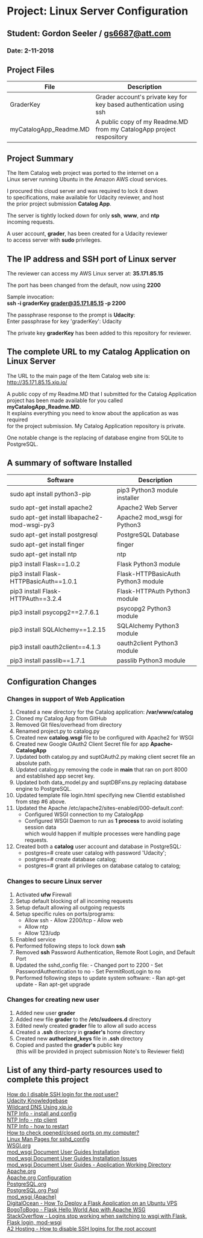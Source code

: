 # Project: Linux Server Configuration
## Student: Gordon Seeler / gs6687@att.com
### Date: 2-11-2018 

## Project Files
|File|Description|
|----|-----------|
|GraderKey|Grader account's private key for key based authentication using ssh|
|myCatalogApp_Readme.MD|A public copy of my Readme.MD from my CatalogApp project respository|

## Project Summary

The Item Catalog web project was ported to the internet on a<br>
Linux server running Ubuntu in the Amazon AWS cloud services.

I procured this cloud server and was required to lock it down<br>
to specifications, make available for Udacity reviewer, and host<br>
the prior project submission **Catalog App**.

The server is tightly locked down for only **ssh**, **www**, and **ntp**<br>
incoming requests.

A user account, **grader**, has been created for a Udacity reviewer<br>
to access server with **sudo** privileges.

## The IP address and SSH port of Linux server

The reviewer can access my AWS Linux server at: **35.171.85.15**

The port has been changed from the default, now using **2200**

Sample invocation:<br>
**ssh -i graderKey grader@35.171.85.15 -p 2200**

The passphrase response to the prompt is **Udacity**:<br>
Enter passphrase for key 'graderKey': Udacity

The private key **graderKey** has been added to this repository for reviewer.

## The complete URL to my Catalog Application on Linux Server

The URL to the main page of the Item Catalog web site is:<br>
http://35.171.85.15.xip.io/

A public copy of my Readme.MD that I submitted for the Catalog Application<br>
project has been made available for you called **myCatalogApp_Readme.MD**.<br>
It explains everything you need to know about the application as was required<br>
for the project submission. My Catalog Application repository is private.

One notable change is the replacing of database engine from SQLite to PostgreSQL.

## A summary of software Installed

|Software|Description|
|--------|-----------|
|sudo apt install python3-pip|pip3 Python3 module installer|
|sudo apt-get install apache2|Apache2 Web Server|
|sudo apt-get install libapache2-mod-wsgi-py3|Apache2 mod_wsgi for Python3|
|sudo apt-get install postgresql|PostgreSQL Database|
|sudo apt-get install finger|finger|
|sudo apt-get install ntp|ntp|
|pip3 install Flask==1.0.2|Flask Python3 module|
|pip3 install Flask-HTTPBasicAuth==1.0.1|Flask-HTTPBasicAuth Python3 module|
|pip3 install Flask-HTTPAuth==3.2.4|Flask-HTTPAuth Python3 module|
|pip3 install psycopg2==2.7.6.1|psycopg2 Python3 module|
|pip3 install SQLAlchemy==1.2.15|SQLAlchemy Python3 module|
|pip3 install oauth2client==4.1.3|oauth2client Python3 module|
|pip3 install passlib==1.7.1|passlib Python3 module|

## Configuration Changes

### Changes in support of Web Application
 1. Created a new directory for the Catalog application: **/var/www/catalog**
 2. Cloned my Catalog App from GitHub
 3. Removed Git files/overhead from directory
 4. Renamed project.py to catalog.py
 5. Created new **catalog.wsgi** file to be configured with Apache2 for WSGI
 6. Created new Google OAuth2 Client Secret file for app **Apache-CatalogApp** 
 7. Updated both catalog.py and suptOAuth2.py making client secret file an absolute path.
 8. Updated catalog.py removing the code in __main__ that ran on port 8000 and established app secret key.
 9. Updated both data_model.py and suptDBFxns.py replacing database engine to PostgreSQL.
10. Updated template file login.html specifying new ClientId established from step #6 above.
11. Updated the Apache /etc/apache2/sites-enabled/000-default.conf:
	- Configured WSGI connection to my CatalogApp
	- Configured WSGI Daemon to run as **1 process** to avoid isolating session data<br>
	which would happen if multiple processes were handling page requests. 
12. Created both a **catalog** user account and database in PostgreSQL:
	- postgres=# create user catalog with password 'Udacity';
   	- postgres=# create database catalog;
   	- postgres=# grant all privileges on database catalog to catalog;
 
 ### Changes to secure Linux server
  1. Activated **ufw** Firewall
  2. Setup default blocking of all incoming requests
  3. Setup default allowing all outgoing requests
  4. Setup specific rules on ports/programs:
    	- Allow ssh
	- Allow 2200/tcp
	- Allow web
    	- Allow ntp
    	- Allow 123/udp
  5. Enabled service
  6. Performed following steps to lock down **ssh**
  7. Removed **ssh** Password Authentication, Remote Root Login, and Default Port
  8. Updated the sshd_config file:
  	- Changed port to 2200
	- Set PasswordAuthentication to no
	- Set PermitRootLogin to no
  9. Performed following steps to update system software:
  	- Ran apt-get update
	- Ran apt-get upgrade
     
 ### Changes for creating new user
  1. Added new user **grader**
  2. Added new file **grader** to the **/etc/sudoers.d** directory
  3. Edited newly created **grader** file to allow all sudo access
  4. Created a **.ssh** directory in **grader's** home directory
  5. Created new **authorized_keys** file in **.ssh** directory
  6. Copied and pasted the **grader's** public key<br>
     (this will be provided in project submission Note's to Reviewer field)
  

## List of any third-party resources used to complete this project

[How do I disable SSH login for the root user?](https://mediatemple.net/community/products/dv/204643810/how-do-i-disable-ssh-login-for-the-root-user)<br>
[Udacity Knowledgebase](https://knowledge.udacity.com/questions21110)<br>
[Wildcard DNS Using xip.io](https://www.getmura.com/blog/wildcard-dns-using-xipio/)<br>
[NTP Info - install and config](https://www.tecmint.com/install-and-configure-ntp-server-client-in-debian/)<br>
[NTP Info - ntp client](https://www.cyberciti.biz/faq/linux-unix-bsd-is-ntp-client-working/)<br>
[NTP Info - how to restart](https://askubuntu.com/questions/1009729/unable-to-start-ntpd-service)<br>
[How to check opened/closed ports on my computer?](https://askubuntu.com/questions/538208/how-to-check-opened-closed-ports-on-my-computer)<br>
[Linux Man Pages for sshd_config](http://man7.org/linux/man-pages/man5/sshd_config.5.html)<br>
[WSGI.org](https://wsgi.readthedocs.io/en/latest/)<br>
[mod_wsgi Document User Guides Installation](https://modwsgi.readthedocs.io/en/develop/user-guides/checking-your-installation.html#python-installation-in-use)<br>
[mod_wsgi Document User Guides Installation Issues](https://modwsgi.readthedocs.io/en/develop/user-guides/installation-issues.html)<br>
[mod_wsgi Document User Guides - Application Working Directory](https://modwsgi.readthedocs.io/en/develop/user-guides/application-issues.html#application-working-directory)<br>
[Apache.org](http://httpd.apache.org/)<br>
[Apache.org Configuration](http://httpd.apache.org/docs/current/configuring.html)<br>
[PostgreSQL.org](http://www.postgresql.org/)<br>
[PostgreSQL.org Psql](http://postgresguide.com/utilities/psql.html)<br>
[mod_wsgi (Apache)](http://flask.pocoo.org/docs/1.0/deploying/mod_wsgi/)<br>
[DigitalOcean - How To Deploy a Flask Application on an Ubuntu VPS](https://www.digitalocean.com/community/tutorials/how-to-deploy-a-flask-application-on-an-ubuntu-vps)<br>
[BogoToBogo - Flask Hello World App with Apache WSG](https://www.bogotobogo.com/python/Flask/Python_Flask_HelloWorld_App_with_Apache_WSGI_Ubuntu14.php)<br>
[StackOverflow - Logins stop working when switching to wsgi with Flask, Flask login, mod-wsgi](https://stackoverflow.com/questions/48513139/logins-stop-working-when-switching-to-wsgi-with-flask-flask-login-mod-wsgi)<br>
[A2 Hosting - How to disable SSH logins for the root account](https://www.a2hosting.com/kb/getting-started-guide/accessing-your-account/disabling-ssh-logins-for-root)<br>

